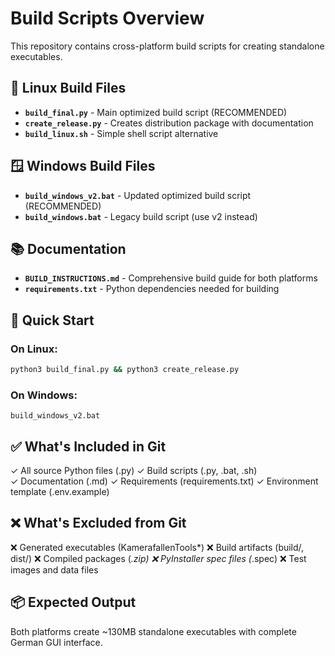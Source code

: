 # Build Scripts Overview

This repository contains cross-platform build scripts for creating standalone executables.

## 🐧 Linux Build Files
- **`build_final.py`** - Main optimized build script (RECOMMENDED)
- **`create_release.py`** - Creates distribution package with documentation
- **`build_linux.sh`** - Simple shell script alternative

## 🪟 Windows Build Files  
- **`build_windows_v2.bat`** - Updated optimized build script (RECOMMENDED)
- **`build_windows.bat`** - Legacy build script (use v2 instead)

## 📚 Documentation
- **`BUILD_INSTRUCTIONS.md`** - Comprehensive build guide for both platforms
- **`requirements.txt`** - Python dependencies needed for building

## 🚀 Quick Start

### On Linux:
```bash
python3 build_final.py && python3 create_release.py
```

### On Windows:
```batch
build_windows_v2.bat
```

## ✅ What's Included in Git
✓ All source Python files (.py)
✓ Build scripts (.py, .bat, .sh)  
✓ Documentation (.md)
✓ Requirements (requirements.txt)
✓ Environment template (.env.example)

## ❌ What's Excluded from Git
❌ Generated executables (KamerafallenTools*)
❌ Build artifacts (build/, dist/)
❌ Compiled packages (*.zip)
❌ PyInstaller spec files (*.spec)
❌ Test images and data files

## 📦 Expected Output
Both platforms create ~130MB standalone executables with complete German GUI interface.
